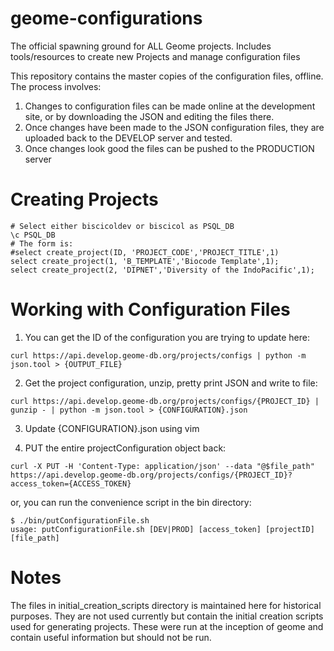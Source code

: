 # geome-configurations
The official spawning ground for ALL Geome projects.  Includes tools/resources to create new Projects
and manage configuration files

This repository contains the master copies of the configuration files, offline.  The process involves:
1. Changes to configuration files can be made online at the development site, or by downloading the JSON and editing the files there.
2. Once changes have been made to the JSON configuration files, they are uploaded back to the DEVELOP server and tested.
3. Once changes look good the files can be pushed to the PRODUCTION server


# Creating Projects
```
# Select either biscicoldev or biscicol as PSQL_DB
\c PSQL_DB
# The form is:
#select create_project(ID, 'PROJECT_CODE','PROJECT_TITLE',1)
select create_project(1, 'B_TEMPLATE','Biocode Template',1);
select create_project(2, 'DIPNET','Diversity of the IndoPacific',1);
```

# Working with Configuration Files

1. You can get the ID of the configuration you are trying to update here: 
```
curl https://api.develop.geome-db.org/projects/configs | python -m json.tool > {OUTPUT_FILE}
```

2. Get the project configuration, unzip, pretty print JSON and write to file: 
```
curl https://api.develop.geome-db.org/projects/configs/{PROJECT_ID} | gunzip - | python -m json.tool > {CONFIGURATION}.json
```

3. Update {CONFIGURATION}.json using vim

4. PUT the entire projectConfiguration object back:
```
curl -X PUT -H 'Content-Type: application/json' --data "@$file_path" https://api.develop.geome-db.org/projects/configs/{PROJECT_ID}?access_token={ACCESS_TOKEN}
```
or, you can run the convenience script in the bin directory:
```
$ ./bin/putConfigurationFile.sh
usage: putConfigurationFile.sh [DEV|PROD] [access_token] [projectID] [file_path]
```

# Notes

The files in initial_creation_scripts directory is maintained here for historical purposes.  They are not used currently but contain the initial creation scripts used for generating projects.  These were run at the inception of geome and contain useful information but should not be run.
